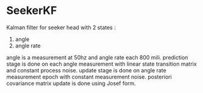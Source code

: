 # SeekerKF

Kalman filter for seeker head with 2 states :
1) angle
2) angle rate

angle is a measurement at 50hz and angle rate each 800 mili.
prediction stage is done on each angle measurement with linear state transition matrix and constant process noise.
update stage is done on angle rate measurement epoch with constant measurement noise.
posteriori covariance matrix update is done using Josef form.
